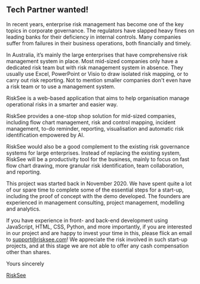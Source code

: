 ## Tech Partner wanted!

In recent years, enterprise risk management has become one of the key topics in corporate governance. The regulators have slapped heavy fines on leading banks for their deficiency in internal controls. Many companies suffer from failures in their business operations, both financially and timely.

In Australia, it’s mainly the large enterprises that have comprehensive risk management system in place. Most mid-sized companies only have a dedicated risk team but with risk management system in absence. They usually use Excel, PowerPoint or Visio to draw isolated risk mapping, or to carry out risk reporting. Not to mention smaller companies don't even have a risk team or to use a management system.

RiskSee is a web-based application that aims to help organisation manage operational risks in a smarter and easier way. 

RiskSee provides a one-stop shop solution for mid-sized companies, including flow chart management, risk and control mapping, incident management, to-do reminder, reporting, visualisation and automatic risk identification empowered by AI.

RiskSee would also be a good complement to the existing risk governance systems for large enterprises. Instead of replacing the existing system, RiskSee will be a productivity tool for the business, mainly to focus on fast flow chart drawing, more granular risk identification, team collaboration, and reporting.

This project was started back in November 2020. We have spent quite a lot of our spare time to complete some of the essential steps for a start-up, including the proof of concept with the demo developed. The founders are experienced in management consulting, project management, modelling and analytics.

If you have experience in front- and back-end development using JavaScript, HTML, CSS, Python, and more importantly, if you are interested in our project and are happy to invest your time in this, please flick an email to support@risksee.com! We appreciate the risk involved in such start-up projects, and at this stage we are not able to offer any cash compensation other than shares. 



Yours sincerely

<a href="https://www.risksee.com">RiskSee</a>

